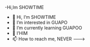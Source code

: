 -Hi,Im SHOWTIME
- 👋 Hi, I’m SHOWTIME
- 👀 I’m interested in GUAPO
- 🌱 I’m currently learning GUAPOO
- 💞️ I’HIM
- 📫 How to reach me, NEVER --->
